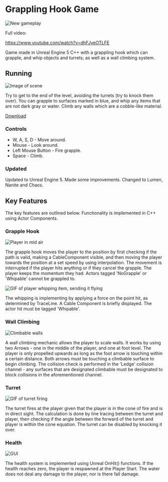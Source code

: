 # Grappling Hook Game
![New gameplay](https://raw.githubusercontent.com/juaxix/UE-Grapple-Game/main/Images/UE5.gif)

Full video:

https://www.youtube.com/watch?v=dhFJyeOTLFE

Game made in Unreal Engine 5 C++ with a grappling hook which can grapple, and whip objects and turrets; as well as a wall climbing system. 


## Running
![Image of scene](https://raw.githubusercontent.com/juaxix/UE-Grapple-Game/main/Images/Scene.jpg)

Try to get to the end of the level, avoiding the turrets (try to knock them over). You can grapple to surfaces marked in blue, and whip any items that are not dark gray or water. Climb any walls which are a cobble-like material.

[Download](https://github.com/giodestone/Grapple-Game/releases)

### Controls
* W, A, S, D - Move around.
* Mouse - Look around.
* Left Mouse Button - Fire grapple.
* Space - Climb.

### Updated 
Updated to Unreal Engine 5. Made some improvements. 
Changed to Lumen, Nanite and Chaos. 

## Key Features
The key features are outlined below. Functionality is implemented in C++ using Actor Components.

### Grapple Hook
![Player in mid air](https://raw.githubusercontent.com/juaxix/UE-Grapple-Game/main/Images/Player%20Midair.jpg)

The grapple hook moves the player to the position by first checking if the path is valid, making a CableComponent visible, and then moving the player towards the position at a set speed by using interpolation. The movement is interrupted if the player hits anything or if they cancel the grapple. The player keeps the momentum they had. Actors tagged 'NoGrapple' or 'Whipable' cannot be grappled to.

![GIF of player whipping item, sending it flying](https://raw.githubusercontent.com/juaxix/UE-Grapple-Game/main/Images/GIF%20Whip.gif)

The whipping is implementing by applying a force on the point hit, as determined by TraceLine. A Cable Component is briefly displayed. The actor hit must be tagged 'Whipable'. 

### Wall Climbing
![Climbable walls](https://raw.githubusercontent.com/juaxix/UE-Grapple-Game/main/Images/Climbable%20Walls.jpg)

A wall climbing mechanic allows the player to scale walls. It works by using two Arrows - one in the middle of the player, and one at foot level. The player is only propelled upwards as long as the foot arrow is touching within a certain distance. Both arrows must be touching a climbable surface to begin climbing. The collision check is performed in the 'Ledge' collision channel - any surfaces that are designated climbable must be designated to block collisions in the aforementioned channel.

### Turret
![GIF of turret firing](https://raw.githubusercontent.com/juaxix/UE-Grapple-Game/main/Images/GIF%20Turrets.gif)

The turret fires at the player given that the player is in the cone of fire and is in direct sight. The calculation is done by line tracing between the turret and player, then checking if the angle between the forward of the turret and player is within the cone equation. The turret can be disabled by knocking it over.

### Health
![GUI](https://raw.githubusercontent.com/juaxix/UE-Grapple-Game/main/Images/GUI.jpg)

The health system is implemented using Unreal OnHit() functions. If the health reaches zero, the player is respawned at the Player Start. The water does not deal any damage to the player, nor is there fall damage.
